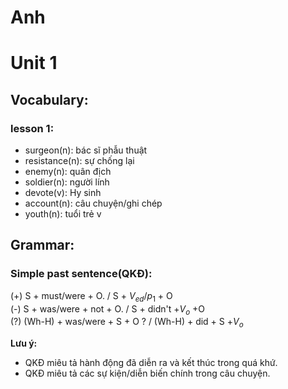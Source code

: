 # Anh

# Unit 1
## Vocabulary:
### lesson 1:
 - surgeon(n): bác sĩ phẫu thuật
 - resistance(n): sự chống lại
 - enemy(n): quân địch 
 - soldier(n): người lính
 - devote(v): Hy sinh
 - account(n): câu chuyện/ghi chép 
 - youth(n): tuổi trẻ
v

## Grammar:
### Simple past sentence(QKĐ):
(+) S + must/were + O. / S + $V_{ed}/p_1$ + O</br>
(-) S + was/were + not + O. / S + didn't +$V_o$ +O</br>
(?) (Wh-H) + was/were + S + O ? / (Wh-H) + did + S +$V_o$ </br>


<b>Lưu ý:</b> 
- QKĐ miêu tả hành động đã diễn ra và kết thúc trong quá khứ.
- QKĐ miêu tả các sự kiện/diễn biến chính trong câu chuyện.


